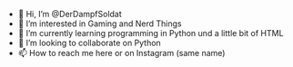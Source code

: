 - 👋 Hi, I’m @DerDampfSoldat
- 👀 I’m interested in Gaming and Nerd Things 
- 🌱 I’m currently learning programming in Python und a little bit of HTML 
- 💞️ I’m looking to collaborate on Python 
- 📫 How to reach me here or on Instagram (same name) 

<!---
DerDampfSoldat/DerDampfSoldat is a ✨ special ✨ repository because its `README.md` (this file) appears on your GitHub profile.
You can click the Preview link to take a look at your changes.
--->
